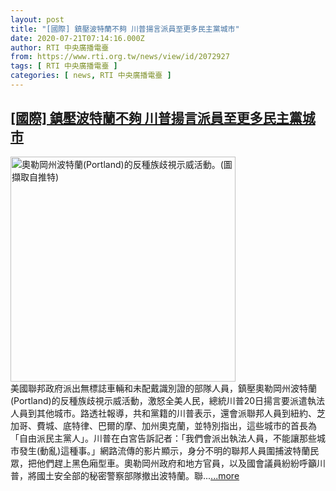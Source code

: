 ```yaml
---
layout: post
title: "[國際] 鎮壓波特蘭不夠 川普揚言派員至更多民主黨城市"
date: 2020-07-21T07:14:16.000Z
author: RTI 中央廣播電臺
from: https://www.rti.org.tw/news/view/id/2072927
tags: [ RTI 中央廣播電臺 ]
categories: [ news, RTI 中央廣播電臺 ]
---
```

<!--1595315656000-->
[[國際] 鎮壓波特蘭不夠 川普揚言派員至更多民主黨城市](https://www.rti.org.tw/news/view/id/2072927)
------

<div>
<img src="https://static.rti.org.tw/assets/thumbnails/2020/07/21/406468940c84efc5bb176c51f2374190.png" width="360" alt="奧勒岡州波特蘭(Portland)的反種族歧視示威活動。(圖擷取自推特)" title="奧勒岡州波特蘭(Portland)的反種族歧視示威活動。(圖擷取自推特)"><br>美國聯邦政府派出無標誌車輛和未配戴識別證的部隊人員，鎮壓奧勒岡州波特蘭(Portland)的反種族歧視示威活動，激怒全美人民，總統川普20日揚言要派遣執法人員到其他城市。路透社報導，共和黨籍的川普表示，還會派聯邦人員到紐約、芝加哥、費城、底特律、巴爾的摩、加州奧克蘭，並特別指出，這些城市的首長為「自由派民主黨人」。川普在白宮告訴記者：「我們會派出執法人員，不能讓那些城市發生(動亂)這種事。」網路流傳的影片顯示，身分不明的聯邦人員圍捕波特蘭民眾，把他們趕上黑色廂型車。奧勒岡州政府和地方官員，以及國會議員紛紛呼籲川普，將國土安全部的秘密警察部隊撤出波特蘭。聯...<a target="_blank" href="https://www.rti.org.tw/news/view/id/2072927">...more</a>
</div>
